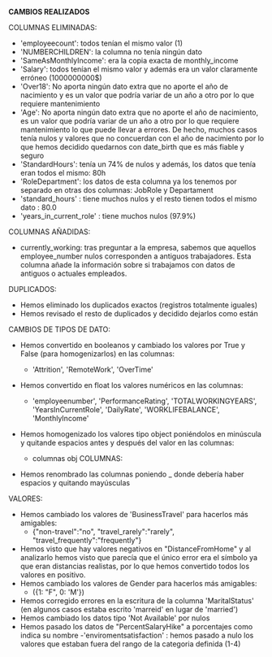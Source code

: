 **CAMBIOS REALIZADOS**

COLUMNAS ELIMINADAS:

- 'employeecount': todos tenían el mismo valor (1)
- 'NUMBERCHILDREN': la columna no tenía ningún dato
- 'SameAsMonthlyIncome': era la copia exacta de monthly_income
- 'Salary': todos tenían el mismo valor y además era un valor claramente erróneo (1000000000$)
- 'Over18': No aporta ningún dato extra que no aporte el año de nacimiento y es un valor que podría variar de un año a otro por lo que requiere mantenimiento
- 'Age': No aporta ningún dato extra que no aporte el año de nacimiento, es un valor que podría variar de un año a otro por lo que requiere mantenimiento lo que puede llevar a errores. De hecho, muchos casos tenía nulos y valores que no concuerdan con el año de nacimiento por lo que hemos decidido quedarnos con date_birth que es más fiable y seguro
- 'StandardHours': tenía un 74% de nulos y además, los datos que tenía eran todos el mismo: 80h
- 'RoleDepartment': los datos de esta columna ya los tenemos por separado en otras dos columnas: JobRole y Departament
- 'standard_hours' : tiene muchos nulos  y el resto tienen todos el mismo dato : 80.0
- 'years_in_current_role' : tiene muchos nulos (97.9%) 

COLUMNAS AÑADIDAS:
- currently_working: tras preguntar a la empresa, sabemos que aquellos employee_number nulos corresponden a antiguos trabajadores. Esta columna añade la información sobre si trabajamos con datos de antiguos o actuales empleados.

DUPLICADOS:

- Hemos eliminado los duplicados exactos (registros totalmente iguales)
- Hemos revisado el resto de duplicados y decidido dejarlos como están

CAMBIOS DE TIPOS DE DATO:

- Hemos convertido en booleanos y cambiado los valores por True y False (para homogenizarlos) en las columnas:
    - 'Attrition', 'RemoteWork', 'OverTime'
- Hemos convertido en float los valores numéricos en las columnas: 
    - 'employeenumber', 'PerformanceRating', 'TOTALWORKINGYEARS', 'YearsInCurrentRole', 'DailyRate', 'WORKLIFEBALANCE', 'MonthlyIncome'
- Hemos homogenizado los valores tipo object poniéndolos en minúscula y quitande espacios antes y después del valor en las columnas:
    - columnas obj
COLUMNAS:

- Hemos renombrado las columnas poniendo _ donde debería haber espacios y quitando mayúsculas

VALORES:

- Hemos cambiado los valores de  'BusinessTravel' para hacerlos más amigables:
    - {"non-travel":"no", "travel_rarely":"rarely", "travel_frequently":"frequently"}
- Hemos visto que hay valores negativos en "DistanceFromHome" y al analizarlo hemos visto que parecía que el único error era el símbolo ya que eran distancias realistas, por lo que hemos convertido todos los valores en positivo.
- Hemos cambiado los valores de Gender para hacerlos más amigables:
    - ({1: "F", 0: 'M'})
- Hemos corregido errores en la escritura de la columna 'MaritalStatus' (en algunos casos estaba escrito 'marreid' en lugar de 'married')
- Hemos cambiado los datos tipo 'Not Available' por nulos
- Hemos pasado los datos de "PercentSalaryHike" a porcentajes como indica su nombre
-'enviromentsatisfaction' : hemos pasado a nulo los valores que estaban fuera del rango de la categoria definida (1-4)
